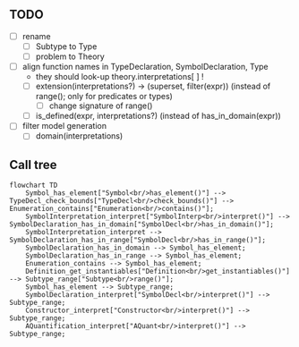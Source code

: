 ## TODO
* [ ] rename
	* [ ] Subtype to Type
	* [ ] problem to Theory
* [ ] align function names in TypeDeclaration, SymbolDeclaration, Type
    * they should look-up theory.interpretations[ ] !
    * [ ] extension(interpretations?) -> (superset, filter(expr))  (instead of range(); only for predicates or types)
        * [ ]  change signature of range()
    * [ ] is_defined(expr, interpretations?) (instead of has_in_domain(expr))
* [ ] filter model generation
    * [ ] domain(interpretations)

## Call tree

```mermaid
flowchart TD
	Symbol_has_element["Symbol<br/>has_element()"] --> TypeDecl_check_bounds["TypeDecl<br/>check_bounds()"] --> Enumeration_contains["Enumeration<br/>contains()"];
	SymbolInterpretation_interpret["SymbolInterp<br/>interpret()"] --> SymbolDeclaration_has_in_domain["SymbolDecl<br/>has_in_domain()"];
	SymbolInterpretation_interpret --> SymbolDeclaration_has_in_range["SymbolDecl<br/>has_in_range()"];
	SymbolDeclaration_has_in_domain --> Symbol_has_element;
	SymbolDeclaration_has_in_range --> Symbol_has_element;
	Enumeration_contains --> Symbol_has_element;
	Definition_get_instantiables["Definition<br/>get_instantiables()"] --> Subtype_range["Subtype<br/>range()"];
	Symbol_has_element --> Subtype_range;
	SymbolDeclaration_interpret["SymbolDecl<br/>interpret()"] --> Subtype_range;
	Constructor_interpret["Constructor<br/>interpret()"] --> Subtype_range;
	AQuantification_interpret["AQuant<br/>interpret()"] --> Subtype_range;
```
